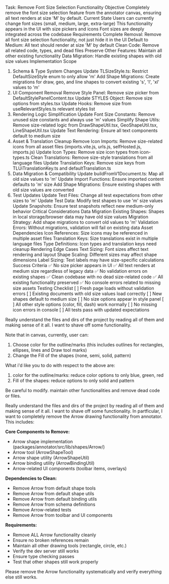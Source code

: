 Task: Remove Font Size Selection Functionality
Objective
Completely remove the font size selection feature from the annotator canvas, ensuring all text renders at size 'M' by default.
Current State
Users can currently change font sizes (small, medium, large, extra-large)
This functionality appears in the UI with size pickers and icons
Font sizes are deeply integrated across the codebase
Requirements
Complete Removal: Remove all font size selection functionality, not just hide it in the UI
Default to Medium: All text should render at size 'M' by default
Clean Code: Remove all related code, types, and dead files
Preserve Other Features: Maintain all other existing functionality
Data Migration: Handle existing shapes with old size values
Implementation Scope
1. Schema & Type System Changes
Update TLSizeStyle.ts: Restrict DefaultSizeStyle enum to only allow 'm'
Add Shape Migrations: Create migrations for draw, geo, and line shapes to convert existing 's', 'l', 'xl' values to 'm'
2. UI Component Removal
Remove Style Panel: Remove size picker from DefaultStylePanelContent.tsx
Update STYLES Object: Remove size options from styles.tsx
Update Hooks: Remove size from useRelevantStyles.ts relevant styles list
3. Rendering Logic Simplification
Update Font Size Constants: Remove unused size constants and always use 'm' values
Simplify Shape Utils: Remove size-related logic from DrawShapeUtil.tsx, GeoShapeUtil.tsx, LineShapeUtil.tsx
Update Text Rendering: Ensure all text components default to medium size
4. Asset & Translation Cleanup
Remove Icon Imports: Remove size-related icons from all asset files (imports.vite.js, urls.js, selfHosted.js, imports.js)
Update Icon Types: Remove size icon types from icon-types.ts
Clean Translations: Remove size-style translations from all language files
Update Translation Keys: Remove size keys from TLUiTranslationKey.ts and defaultTranslation.ts
5. Data Migration & Compatibility
Update buildFromV1Document.ts: Map all old size values to 'm'
Update Import Functions: Ensure imported content defaults to 'm' size
Add Shape Migrations: Ensure existing shapes with old size values are converted
6. Test Updates
Update Test Files: Change all test expectations from other sizes to 'm'
Update Test Data: Modify test shapes to use 'm' size values
Update Snapshots: Ensure test snapshots reflect new medium-only behavior
Critical Considerations
Data Migration
Existing Shapes: Shapes in local storage/browser data may have old size values
Migration Strategy: Add shape migrations to convert old values to 'm'
Validation Errors: Without migrations, validation will fail on existing data
Asset Dependencies
Icon References: Size icons may be referenced in multiple asset files
Translation Keys: Size translations exist in multiple language files
Type Definitions: Icon types and translation keys need cleanup
Rendering Edge Cases
Text Sizing: Font sizes affect text rendering and layout
Shape Scaling: Different sizes may affect shape dimensions
Label Sizing: Text labels may have size-specific calculations
Success Criteria
✅ No size picker appears in UI
✅ All text renders at medium size regardless of legacy data
✅ No validation errors on existing shapes
✅ Clean codebase with no dead size-related code
✅ All existing functionality preserved
✅ No console errors related to missing size assets
Testing Checklist
[ ] Fresh page loads without validation errors
[ ] Existing documents with old size values load correctly
[ ] New shapes default to medium size
[ ] No size options appear in style panel
[ ] All other style options (color, fill, dash) work normally
[ ] No missing icon errors in console
[ ] All tests pass with updated expectations







Really understand the files and dirs of the project by reading all of them and making sense of it all. I want to shave off some functionality.

Note that in canvas, currently, user can: 
1. Choose color for the outline/marks (this includes outlines for rectangles, ellipses, lines and Draw tool marks) 
3. Change the Fill of the shapes (none, semi, solid, pattern) 

What i'd like you to do with respect to the above are:
1. color for the outline/marks: reduce color options to only blue, green, red
3. Fill of the shapes: reduce options to only solid and pattern



Be careful to modify. maintain other functionalities and remove dead code or files.






Really understand the files and dirs of the project by reading all of them and making sense of it all. I want to shave off some functionality. In partficular, I want to completely remove the Arrow drawing functionality from annotator. This includes:


**Core Components to Remove:**
- Arrow shape implementation (packages/annotator/src/lib/shapes/Arrow/)
- Arrow tool (ArrowShapeTool)
- Arrow shape utility (ArrowShapeUtil)
- Arrow binding utility (ArrowBindingUtil)
- Arrow-related UI components (toolbar items, overlays)

**Dependencies to Clean:**
- Remove Arrow from default shape tools
- Remove Arrow from default shape utils
- Remove Arrow from default binding utils
- Remove Arrow from schema definitions
- Remove Arrow-related tests
- Remove Arrow from toolbar and UI components

**Requirements:**
- Remove ALL Arrow functionality cleanly
- Ensure no broken references remain
- Maintain all other drawing tools (rectangle, circle, etc.)
- Verify the dev server still works
- Ensure type checking passes
- Test that other shapes still work properly

Please remove the Arrow functionality systematically and verify everything else still works.